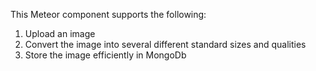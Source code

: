 This Meteor component supports the following:

1. Upload an image
2. Convert the image into several different standard sizes and qualities
3. Store the image efficiently in MongoDb